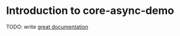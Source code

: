 # Introduction to core-async-demo

TODO: write [great documentation](http://jacobian.org/writing/what-to-write/)
